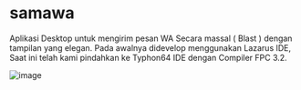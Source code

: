 # samawa

Aplikasi Desktop untuk mengirim pesan WA Secara massal ( Blast ) dengan tampilan yang elegan. Pada awalnya didevelop menggunakan Lazarus IDE, Saat ini telah kami pindahkan ke Typhon64 IDE dengan Compiler FPC 3.2.

![image](https://user-images.githubusercontent.com/105490265/170212139-0101522a-4362-4b5c-9cc6-1abd24816ad2.png)

